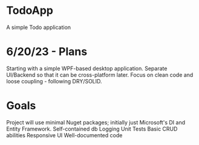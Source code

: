# TodoApp
A simple Todo application

# 6/20/23 - Plans
Starting with a simple WPF-based desktop application.
Separate UI/Backend so that it can be cross-platform later.
Focus on clean code and loose coupling - following DRY/SOLID.

# Goals
Project will use minimal Nuget packages; initially just Microsoft's DI and Entity Framework.
Self-contained db
Logging
Unit Tests
Basic CRUD abilities
Responsive UI
Well-documented code
